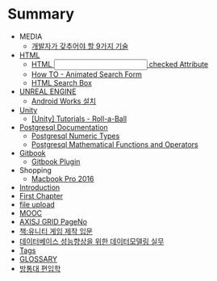 # Summary

* MEDIA
   * [개발자가 갖추어야 할 9가지 기술](doc/ac1c_bc1c_c790_ac00_ac16_cd94_c5b4_c57c_d560_9_ac0.md)
* [HTML](doc/html.md)
   * [HTML <input> checked Attribute](doc/html_input_checked_attribute.md)
   * [How TO - Animated Search Form](doc/how_to_-_animated_search_form.md)
   * [HTML Search Box](doc/html_search_box.md)
* [UNREAL ENGINE](doc/unreal_engine.md)
   * [Android Works 설치](doc/android_works_c124_ce58.md)
* [Unity](doc/unity.md)
   * [[Unity] Tutorials - Roll-a-Ball](doc/[unity]_tutorials_-_roll-a-ball.md)
* [Postgresql Documentation](doc/postgresql_documentation.md)
   * [Postgresql Numeric Types](doc/postgresql_numeric_types.md)
   * [Postgresql Mathematical Functions and Operators](doc/postgresql_mathematical_functions_and_operators.md)
* [Gitbook](gitbook.md)
   * [Gitbook Plugin](doc/gitbook_plugin.md)
* Shopping
   * [Macbook Pro 2016](doc/macbook_pro_2016.md)
* [Introduction](README.md)
* [First Chapter](doc/chapter1.md)
* [file upload](file-upload.md)
* [MOOC](doc/mooc.md)
* [AXISJ GRID PageNo](doc/axisj_grid_pageno.md)
* [책:유니티 게임 제작 입문](doc/cc453a_c720_b2c8_d2f0_ac8c_c784_c81c_c791_c785_bb3.md)
* [데이터베이스 성능향상을 위한 데이터모델링 실무](doc/ad50c7ac3a_b370_c774_d130_bca0_c774_c2a4_c131_b2a_.md)
* [Tags](tags.md)
* [GLOSSARY](glossary.md)
* [방통대 편입학](doc/bc29_d1b5_b300_d3b8_c785_d559.md)

